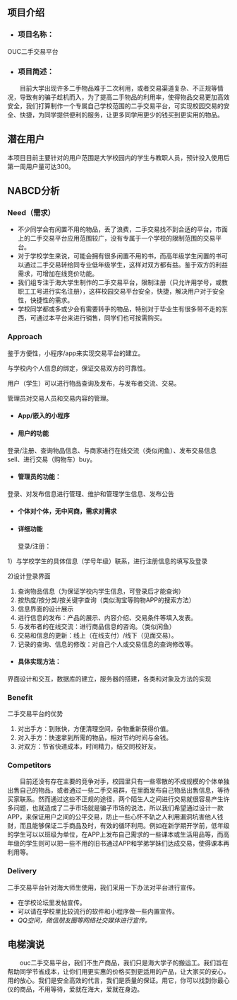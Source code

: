## 项目介绍

- ### 项目名称：

OUC二手交易平台

- ### 项目简述：

　　目前大学出现许多二手物品难于二次利用，或者交易渠道复杂、不正规等情况，导致有的骗子趁机而入，为了提高二手物品的利用率，使得物品交易更加高效安全，我们打算制作一个专属自己学校范围的二手交易平台，可实现校园交易的安全、快捷，为同学提供便利的服务，让更多同学用更少的钱买到更实用的物品。

 

## 潜在用户

本项目目前主要针对的用户范围是大学校园内的学生与教职人员，预计投入使用后第一周用户量可达300。

 

## NABCD分析

### Need（需求）

- 不少同学会有闲置不用的物品，丢了浪费，二手交易找不到合适的平台，市面上的二手交易平台应用范围较广，没有专属于一个学校的限制范围的交易平台。
- 对于学校学生来说，可能会拥有很多闲置不用的书，而高年级学生闲置的书可以通过二手交易转给同专业低年级学生，这样对双方都有益。鉴于双方的利益需求，可增加在线竞价功能。
- 我们组专注于海大学生制作的二手交易平台，限制注册（只允许用学号，或教职工工号进行实名注册），这样校园交易平台安全，快捷，解决用户对于安全性，快捷性的需求。
- 学校同学都或多或少会有需要转手的物品，特别对于毕业生有很多带不走的东西，可通过本平台来进行销售，同学们也可按需购买。

 

### Approach

鉴于方便性，小程序/app来实现交易平台的建立。

与学校内个人信息的绑定，保证交易双方的可靠性。

用户（学生）可以进行物品查询及发布，与发布者交流、交易。

管理员对交易人员和交易内容的管理。

 

- #### App/嵌入的小程序

- #### 用户的功能 

登录/注册、查询物品信息、与商家进行在线交流（类似闲鱼）、发布交易信息sell、进行交易（购物车）buy。

- #### 管理员的功能：

登录、对发布信息进行管理、维护和管理学生信息、发布公告

- #### 个体对个体，无中间商，需求对需求

- #### 详细功能 

  登录/注册：

1）与学校学生的具体信息（学号年级）联系，进行注册信息的填写及登录

2)设计登录界面

1. 查询物品信息（为保证学校内学生信息，可登录后才能查询）
2. 按热度/按分类/按关键字查询（类似淘宝等购物APP的搜索方法）
3. 信息界面的设计展示
4. 进行信息的发布：产品的展示、内容介绍、交易条件等填入发表。
5. 与发布者的在线交流：进行商品信息的咨询。（类似闲鱼）
6. 交易和信息的更新：线上（在线支付）/线下（见面交易）。
7. 记录的查询、信息的修改：对自己个人或交易信息的查询修改等。

- #### 具体实现方法：

界面设计和交互，数据库的建立，服务器的搭建，各类和对象及方法的实现

### Benefit

二手交易平台的优势

1. 对出手方：到账快，方便清理空间，杂物重新获得价值。
2. 对入手方：快速拿到所需的物品，相对节约时间与金钱。
3. 对双方：节省快递成本，时间精力，结交同校好友。

### Competitors

　　目前还没有存在主要的竞争对手，校园里只有一些零散的不成规模的个体单独出售自己的物品，或者通过一些二手交易群，在里面发布自己物品出售信息，等待买家联系。然而通过这些不正规的途径，两个陌生人之间进行交易就很容易产生许多问题，也就造成了二手市场就是骗子市场的说法，所以我们希望通过设计一款APP，来保证用户之间的公平交易，防止一些心怀不轨之人利用漏洞坑害他人钱财，而且能够保证二手商品及时，有效的循环利用。例如在新学期开学前，低年级的学生可以以班级为单位，在APP上发布自己需求的一些课本或生活用品等，而高年级的学生则可以把一些不用的旧书通过APP和学弟学妹们达成交易，使得课本再利用等。

 

### Delivery

二手交易平台针对海大师生使用，我们采用一下办法对平台进行宣传。

- 在学校论坛里发帖宣传。
- 可以请在学校里比较流行的软件和小程序做一些内置宣传。
- *QQ空间，微信朋友圈等网络社交媒体进行宣传。*

## 电梯演说

　　ouc二手交易平台，我们不生产商品，我们只是海大学子的搬运工。我们旨在帮助同学节省成本，让你们用更实惠的价格买到更适用的产品，让大家买的安心，用的放心。我们是安全高效的代言，我们是质量的保证。用它，你可以找到你最心仪的商品，不用等待，爱就在海大，爱就在身边。

 
